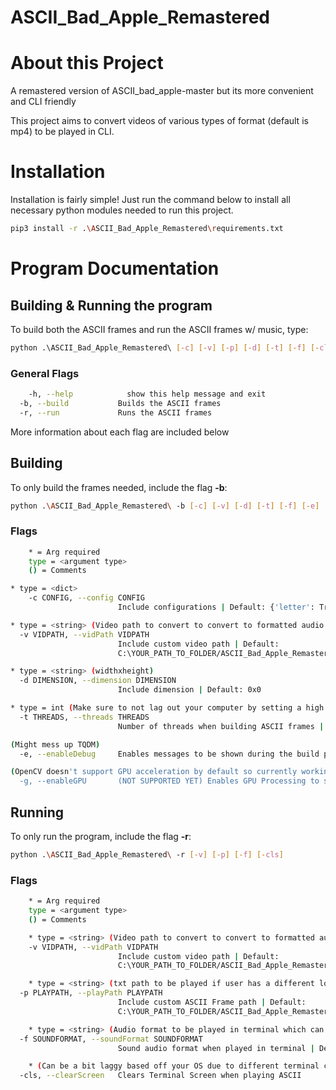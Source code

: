 # ASCII_Bad_Apple_Remastered

# About this Project

A remastered version of ASCII_bad_apple-master but its more convenient and CLI friendly

This project aims to convert videos of various types of format (default is mp4) to be played in CLI.

# Installation

Installation is fairly simple! Just run the command below to install all necessary python modules needed to run this project.

```bash
pip3 install -r .\ASCII_Bad_Apple_Remastered\requirements.txt
```

# Program Documentation

## Building & Running the program

To build both the ASCII frames and run the ASCII frames w/ music, type:

```bash
python .\ASCII_Bad_Apple_Remastered\ [-c] [-v] [-p] [-d] [-t] [-f] [-cls]
```

### General Flags

```bash
	-h, --help            show this help message and exit
  -b, --build           Builds the ASCII frames
  -r, --run             Runs the ASCII frames
```

More information about each flag are included below

## Building

To only build the frames needed, include the flag ****-b****:

```bash
python .\ASCII_Bad_Apple_Remastered\ -b [-c] [-v] [-d] [-t] [-f] [-e]
```

### Flags

```bash
	* = Arg required
	type = <argument type>
	() = Comments

* type = <dict>
	-c CONFIG, --config CONFIG
                        Include configurations | Default: {'letter': True, 'other': False, 'reverse': False}

* type = <string> (Video path to convert to convert to formatted audio to be played in terminal)
  -v VIDPATH, --vidPath VIDPATH
                        Include custom video path | Default:
                        C:\YOUR_PATH_TO_FOLDER/ASCII_Bad_Apple_Remastered/resources/video.mp4

* type = <string> (widthxheight)
  -d DIMENSION, --dimension DIMENSION
                        Include dimension | Default: 0x0

* type = int (Make sure to not lag out your computer by setting a high value for this one)
  -t THREADS, --threads THREADS
                        Number of threads when building ASCII frames | Default: 4

(Might mess up TQDM)
  -e, --enableDebug     Enables messages to be shown during the build process for debugging

(OpenCV doesn't support GPU acceleration by default so currently working on compiling OpenCV to include GPU acceleration)
  -g, --enableGPU       (NOT SUPPORTED YET) Enables GPU Processing to speed up building process
```

## Running

To only run the program, include the flag ****-r****:

```bash
python .\ASCII_Bad_Apple_Remastered\ -r [-v] [-p] [-f] [-cls]
```

### Flags

```bash
	* = Arg required
	type = <argument type>
	() = Comments

	* type = <string> (Video path to convert to convert to formatted audio to be played in terminal)
	-v VIDPATH, --vidPath VIDPATH
                        Include custom video path | Default:
                        C:\YOUR_PATH_TO_FOLDER/ASCII_Bad_Apple_Remastered/resources/video.mp4

	* type = <string> (txt path to be played if user has a different location for it)
  -p PLAYPATH, --playPath PLAYPATH
                        Include custom ASCII Frame path | Default:
                        C:\YOUR_PATH_TO_FOLDER/ASCII_Bad_Apple_Remastered/generated/play.txt

	* type = <string> (Audio format to be played in terminal which can affect sound quality such as lossless and lossy audio formats)
  -f SOUNDFORMAT, --soundFormat SOUNDFORMAT
                        Sound audio format when played in terminal | Default: mp3

	* (Can be a bit laggy based off your OS due to different terminal configurations)
  -cls, --clearScreen   Clears Terminal Screen when playing ASCII
```